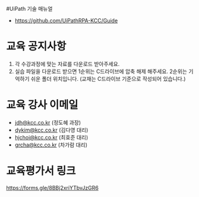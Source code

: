 #UiPath 기술 매뉴얼
- https://github.com/UiPathRPA-KCC/Guide

# 교육 공지사항
1. 각 수강과정에 맞는 자료를 다운로드 받아주세요.
2. 실습 파일을 다운로드 받으면 1순위는 C드라이브에 압축 해제 해주세요. 2순위는 기억하기 쉬운 폴더 위치입니다.
(교재는 C드라이브 기준으로 작성되어 있습니다.)

# 교육 강사 이메일
- jdh@kcc.co.kr (정도혜 과장)
- dykim@kcc.co.kr (김다영 대리)
- hjchoi@kcc.co.kr (최효준 대리)
- grcha@kcc.co.kr  (차가람 대리)

# 교육평가서 링크
https://forms.gle/8BBj2xriYTbvJzGR6



